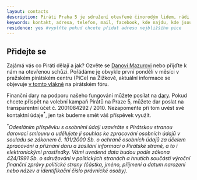 ```yaml
---
layout: contacts
description: Piráti Praha 5 je sdružení otevřené činorodým lidem, rádi přivítáme nové příznivce a dobrovolníky, kterým Praha 5 leží na srdci.
keywords: kontakt, adresa, telefon, mail, facebook, kde najdu, kde jsou
residence: yes #vyplňte pokud chcete přidat adresu nejbližšího pice
---
```


## Přidejte se

Zajámá vás co Piráti dělají a jak? Ozvěte se [Danovi Mazurovi](/lide/daniel-mazur) nebo přijďte k nám na otevřenou schůzi. Pořádáme je obvykle první pondělí v měsíci v pražském pirátském centru (PiCe) na Žižkově, aktuální informace se objevuje [v tomto vlákně](https://forum.pirati.cz/viewtopic.php?f=923&t=40251) na pirátském fóru.

Finanční dary na podporu našeho fungování můžete posílat na [dary](https://dary.pirati.cz).
Pokud chcete přispět na volební kampaň Pirátů na Praze 5, můžete dar poslat na transparentní účet č. 2001084292 / 2010. Nezapomeňte při tom uvést své kontaktní údaje<sup>\*</sup>, jen tak budeme smět váš příspěvek využít.

*<sup>\*</sup>Odesláním příspěvku s osobními údaji uzavíráte s Pirátskou stranou darovací smlouvu a udělujete jí souhlas ke zpracování osobních údajů v souladu se zákonem č. 101/2000 Sb. o ochraně osobních údajů za účelem zpracování a přiznání daru a zasílání informací o Pirátské straně, a to i elektronickými prostředky. Vámi uvedená data budou podle zákona 424/1991 Sb. o sdružování v politických stranách a hnutích součástí výroční finanční zprávy politické strany (částka, jméno, příjmení a datum narození nebo název a identifikační číslo právnické osoby).*




